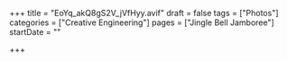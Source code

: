 +++
title = "EoYq_akQ8gS2V_jVfHyy.avif"
draft = false
tags = ["Photos"]
categories = ["Creative Engineering"]
pages = ["Jingle Bell Jamboree"]
startDate = ""

+++
